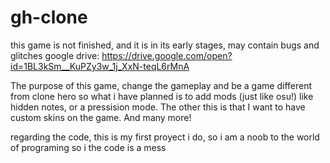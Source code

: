 # gh-clone
this game is not finished, and it is in its early stages, may contain bugs and glitches
google drive: https://drive.google.com/open?id=1BL3kSm__KuPZy3w_1j_XxN-teqL6rMnA

The purpose of this game, change the gameplay and be a game different from clone hero
so what i have planned is to add mods (just like osu!) like hidden notes, or a pressision mode.
The other this is that I want to have custom skins on the game. And many more!

regarding the code, this is my first proyect i do, so i am a noob to the world of programing so i the code is a mess
